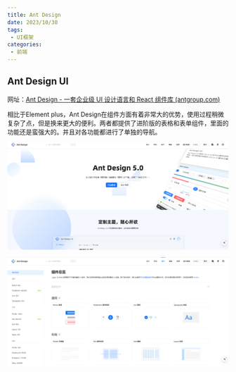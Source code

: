```yaml
---
title: Ant Design 
date: 2023/10/30
tags:
 - UI框架
categories:
 - 前端
---
```

## Ant Design UI

网址：[Ant Design - 一套企业级 UI 设计语言和 React 组件库 (antgroup.com)](https://ant-design.antgroup.com/index-cn)

相比于Element plus，Ant Design在组件方面有着非常大的优势，使用过程稍微复杂了点，但是换来更大的便利。两者都提供了进阶版的表格和表单组件，里面的功能还是蛮强大的。并且对各功能都进行了单独的导航。

![1698646775504](image/AntDesignUI/1698646775504.png)

![1698646792538](image/AntDesignUI/1698646792538.png)
